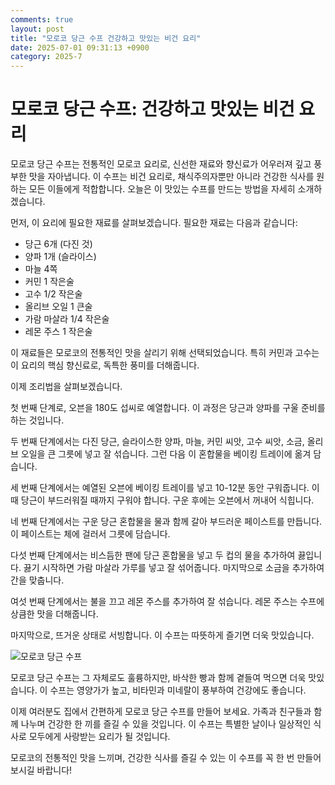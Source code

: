 ```yaml
---
comments: true
layout: post
title: "모로코 당근 수프 건강하고 맛있는 비건 요리"
date: 2025-07-01 09:31:13 +0900
category: 2025-7
---
```


# 모로코 당근 수프: 건강하고 맛있는 비건 요리

모로코 당근 수프는 전통적인 모로코 요리로, 신선한 재료와 향신료가 어우러져 깊고 풍부한 맛을 자아냅니다. 이 수프는 비건 요리로, 채식주의자뿐만 아니라 건강한 식사를 원하는 모든 이들에게 적합합니다. 오늘은 이 맛있는 수프를 만드는 방법을 자세히 소개하겠습니다.

먼저, 이 요리에 필요한 재료를 살펴보겠습니다. 필요한 재료는 다음과 같습니다:

- 당근 6개 (다진 것)
- 양파 1개 (슬라이스)
- 마늘 4쪽
- 커민 1 작은술
- 고수 1/2 작은술
- 올리브 오일 1 큰술
- 가람 마살라 1/4 작은술
- 레몬 주스 1 작은술

이 재료들은 모로코의 전통적인 맛을 살리기 위해 선택되었습니다. 특히 커민과 고수는 이 요리의 핵심 향신료로, 독특한 풍미를 더해줍니다.

이제 조리법을 살펴보겠습니다. 

첫 번째 단계로, 오븐을 180도 섭씨로 예열합니다. 이 과정은 당근과 양파를 구울 준비를 하는 것입니다.

두 번째 단계에서는 다진 당근, 슬라이스한 양파, 마늘, 커민 씨앗, 고수 씨앗, 소금, 올리브 오일을 큰 그릇에 넣고 잘 섞습니다. 그런 다음 이 혼합물을 베이킹 트레이에 옮겨 담습니다.

세 번째 단계에서는 예열된 오븐에 베이킹 트레이를 넣고 10-12분 동안 구워줍니다. 이때 당근이 부드러워질 때까지 구워야 합니다. 구운 후에는 오븐에서 꺼내어 식힙니다.

네 번째 단계에서는 구운 당근 혼합물을 물과 함께 갈아 부드러운 페이스트를 만듭니다. 이 페이스트는 체에 걸러서 그릇에 담습니다.

다섯 번째 단계에서는 비스듬한 팬에 당근 혼합물을 넣고 두 컵의 물을 추가하여 끓입니다. 끓기 시작하면 가람 마살라 가루를 넣고 잘 섞어줍니다. 마지막으로 소금을 추가하여 간을 맞춥니다.

여섯 번째 단계에서는 불을 끄고 레몬 주스를 추가하여 잘 섞습니다. 레몬 주스는 수프에 상큼한 맛을 더해줍니다.

마지막으로, 뜨거운 상태로 서빙합니다. 이 수프는 따뜻하게 즐기면 더욱 맛있습니다. 

![모로코 당근 수프](https://www.themealdb.com/images/media/meals/jcr46d1614763831.jpg)

모로코 당근 수프는 그 자체로도 훌륭하지만, 바삭한 빵과 함께 곁들여 먹으면 더욱 맛있습니다. 이 수프는 영양가가 높고, 비타민과 미네랄이 풍부하여 건강에도 좋습니다. 

이제 여러분도 집에서 간편하게 모로코 당근 수프를 만들어 보세요. 가족과 친구들과 함께 나누며 건강한 한 끼를 즐길 수 있을 것입니다. 이 수프는 특별한 날이나 일상적인 식사로 모두에게 사랑받는 요리가 될 것입니다. 

모로코의 전통적인 맛을 느끼며, 건강한 식사를 즐길 수 있는 이 수프를 꼭 한 번 만들어 보시길 바랍니다!